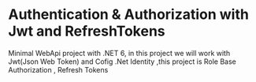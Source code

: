 # Authentication & Authorization with Jwt and RefreshTokens
Minimal WebApi project with .NET 6, in this project we will work with Jwt(Json Web Token) and Cofig .Net Identity ,this project is Role Base Authorization , Refresh Tokens
